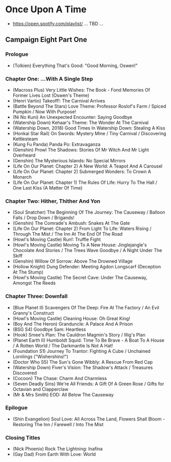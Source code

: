 # Once Upon A Time

* https://open.spotify.com/playlist/ ... TBD ...

## Campaign Eight Part One
### Prologue

* (Tolkien) Everything That's Good: "Good Morning, Oswen!"

### Chapter One: ...With A Single Step

* (Macross Plus) Very Little Wishes: The Book - Fond Memories Of Former Lives Lost (Oswen's Theme)
* (Henri Vartio) Takeoff!: The Carnival Arrives
* (Battle Beyond The Stars) Love Theme: Professor Roslof's Farm / Spiced Pumpkin / Now With Purpose!
* (Ni No Kuni) An Unexpected Encounter: Saying Goodbye
* (Watership Down) Kehaar's Theme: The Wonder At The Carnival
* (Watership Down, 2018) Good Times In Watership Down: Stealing A Kiss
* (Honkai Star Rail) On Swords: Mystery Mine / Tiny Carnival / Discovering Kettlesteam
* (Kung Fu Panda) Panda Po: Extravaganza
* (Genshin) Prowl The Shadows: Stories Of Mr Witch And Mr Light Overheard
* (Genshin) The Mysterious Islands: No Special Mirrors
* (Life On Our Planet: Chapter 2) A New World: A Teapot And A Carousel
* (Life On Our Planet: Chapter 2) Submerged Wonders: To Crown A Monarch
* (Life On Our Planet: Chapter 1) The Rules Of Life: Hurry To The Hall / One Last Kiss (A Matter Of Time)

### Chapter Two: Hither, Thither And Yon

* (Soul Snatcher) The Beginning Of The Journey: The Causeway / Balloon Falls / Drop Down / Brigands!
* (Genshin) The Comrade's Ambush: Snakes At The Gate
* (Life On Our Planet: Chapter 2) From Light To Life: Waters Rising / Through The Mist / The Inn At The End Of The Road
* (Howl's Moving Castle) Run!: Truffle Fight
* (Howl's Moving Castle) Moving To A New House: Jinglejangle's Chocolate And Stories / The Trees Wave Goodbye / A Night Under The Skiff
* (Genshin) Willow Of Sorrow: Above The Drowned Village
* (Hollow Knight) Dung Defender: Meeting Agdon Longscarf (Deception At The Stump)
* (Howl's Moving Castle) The Secret Cave: Under The Causeway, Amongst The Reeds

### Chapter Three: Downfall

* (Blue Planet II) Scavengers Of The Deep: Fire At The Factory / An Evil Granny's Construct
* (Howl's Moving Castle) Cleaning House: Oh Great King!
* (Boy And The Heron) Granduncle: A Palace And A Prison
* (BSG S4) Goodbye Sam: Heartless
* (Hook) Smee's Plan: The Cauldron Magmin's Story / Illig's Plan
* (Planet Earth II) Humboldt Squid: Time To Be Brave - A Boat To A House / A Rotten World / The Darkmantle Is Not A Hat!
* (Foundation S1) Journey To Trantor: Fighting A Cube / Unchained Lornlings ("Wishershins!")
* (Doctor Who S5) The Sun's Gone Wibbly: A Rescue From Red Cap
* (Watership Down) Fiver's Vision: The Shadow's Attack / Treasures Discovered
* (Cocoon) The Chase: Charm And Charmless
* (Seven Deadly Sins) We're All Friends: A Gift Of A Green Rose / Gifts for Octavian and Clapperclaw
* (Mr & Mrs Smith) EOD: All Below The Causeway

### Epilogue

* (Shin Evangelion) Soul Love: All Across The Land, Flowers Shall Bloom - Restoring The Inn / Farewell / Into The Mist

### Closing Titles

* (Nick Phoenix) Rock The Lightning: Inafina
* (Gay Dad) From Earth With Love: World
